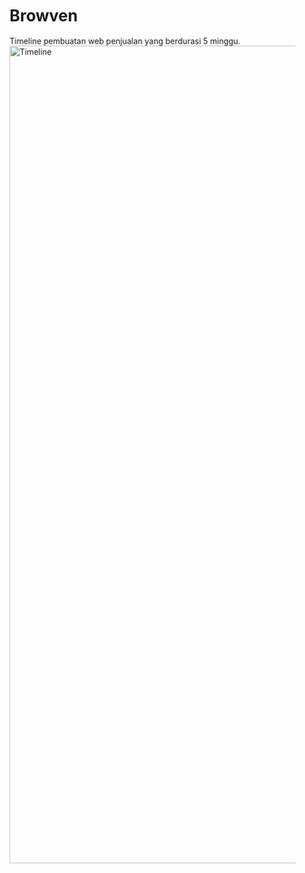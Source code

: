 # Browven
Timeline pembuatan web penjualan yang berdurasi 5 minggu.
<img width="1440" alt="Timeline" src="https://github.com/user-attachments/assets/e62b9e01-76fe-442e-b61c-5a51c7b85a98" />
